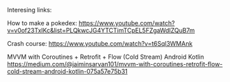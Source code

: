 
Interesing links:

How to make a pokedex:
https://www.youtube.com/watch?v=v0of23TxIKc&list=PLQkwcJG4YTCTimTCpEL5FZgaWdIZQuB7m

Crash course:
https://www.youtube.com/watch?v=t6Sql3WMAnk

MVVM with Coroutines + Retrofit + Flow (Cold Stream) Android Kotlin
https://medium.com/@jaiminsarvan101/mvvm-with-coroutines-retrofit-flow-cold-stream-android-kotlin-075a57e75b31

